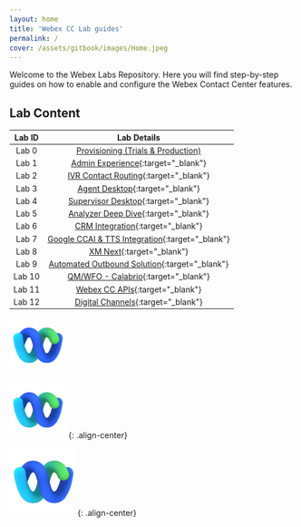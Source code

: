 ```yaml
---
layout: home
title: 'Webex CC Lab guides'
permalink: /
cover: /assets/gitbook/images/Home.jpeg
---
```



Welcome to the Webex Labs Repository. Here you will find step-by-step guides on how to enable and configure the Webex Contact Center features.


## Lab Content

| Lab ID |                         Lab Details                          |
|:------:|:------------------------------------------------------------:|
| Lab 0  | [Provisioning (Trials & Production) ](/pages/Provisioning/)  |
| Lab 1  |         [Admin Experience](CH.md){:target="\_blank"}         |
| Lab 2  |       [IVR Contact Routing](IVR.md){:target="\_blank"}       |
| Lab 3  |         [Agent Desktop](Agent.md){:target="\_blank"}         |
| Lab 4  |    [Supervisor Desktop](Supervisor.md){:target="\_blank"}    |
| Lab 5  |     [Analyzer Deep Dive](Analyzer.md){:target="\_blank"}     |
| Lab 6  |         [CRM Integration](CRM.md){:target="\_blank"}         |
| Lab 7  | [Google CCAI & TTS Integration](CCAI.md){:target="\_blank"}  |
| Lab 8  |             [XM Next](WxM.md){:target="\_blank"}             |
| Lab 9  | [Automated Outbound Solution](Acqueon.md){:target="\_blank"} |
| Lab 10 |     [QM/WFO - Calabrio](Calabrio.md){:target="\_blank"}      |
| Lab 11 |          [Webex CC APIs](API.md){:target="\_blank"}          |
| Lab 12 |      [Digital Channels](Digital.md){:target="\_blank"}       |


<img align="center" src="/assets/gitbook/images/webex.png" width="100" />

<img src="/assets/gitbook/images/webex.png" class="center" width="100" /> {: .align-center}

![webex](/assets/gitbook/images/webex-small.png){: .align-center}
